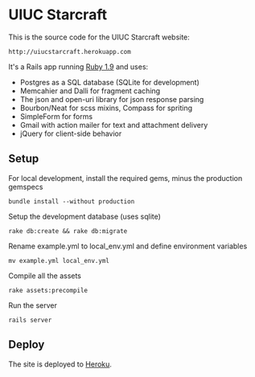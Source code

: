 # UIUC Starcraft

This is the source code for the UIUC Starcraft website:

    http://uiucstarcraft.herokuapp.com

It's a Rails app running [Ruby 1.9](http://www.ruby-lang.org/en/downloads) and uses:

* Postgres as a SQL database (SQLite for development)
* Memcahier and Dalli for fragment caching
* The json and open-uri library for json response parsing
* Bourbon/Neat for scss mixins, Compass for spriting
* SimpleForm for forms
* Gmail with action mailer for text and attachment delivery
* jQuery for client-side behavior

Setup
-----

For local development, install the required gems, minus the production gemspecs

    bundle install --without production

Setup the development database (uses sqlite)

    rake db:create && rake db:migrate

Rename example.yml to local_env.yml and define environment variables
    
    mv example.yml local_env.yml

Compile all the assets

    rake assets:precompile

Run the server

    rails server


Deploy
------

The site is deployed to [Heroku](http://heroku.com).

